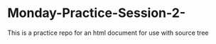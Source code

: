 # Monday-Practice-Session-2-
This is a practice repo for an html document for use with source tree 
